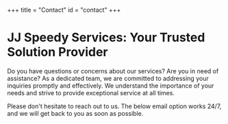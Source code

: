 +++
title = "Contact"
id = "contact"
+++


# JJ Speedy Services: Your Trusted Solution Provider


Do you have questions or concerns about our services? Are you in need of assistance? As a dedicated team, we are committed to addressing your inquiries promptly and effectively. We understand the importance of your needs and strive to provide exceptional service at all times.

Please don't hesitate to reach out to us. The below email option works 24/7, and we will get back to you as soon as possible.
